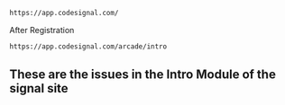 ```bashhttps://app.codesignal.com/```After Registration```bashhttps://app.codesignal.com/arcade/intro```## These are the issues in the Intro Module of the signal site